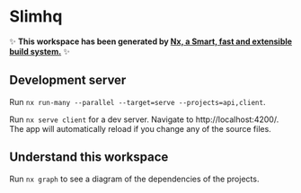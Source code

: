 # Slimhq

✨ **This workspace has been generated by [Nx, a Smart, fast and extensible build system.](https://nx.dev)** ✨


## Development server

Run `nx run-many --parallel --target=serve --projects=api,client`.

Run `nx serve client` for a dev server. Navigate to http://localhost:4200/. The app will automatically reload if you change any of the source files.

## Understand this workspace

Run `nx graph` to see a diagram of the dependencies of the projects.

